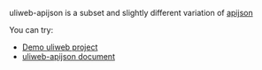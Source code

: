 uliweb-apijson is a subset and slightly different variation of [apijson](https://github.com/TommyLemon/APIJSON/blob/master/Document.md)

You can try:

- [Demo uliweb project](demo/README.md)
- [uliweb-apijson document](uliweb_apijson/apijson/README.md)
